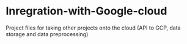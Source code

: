 # Inregration-with-Google-cloud
Project files for taking other projects onto the cloud (API to GCP, data storage and data preprocessing)
